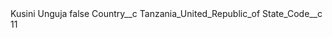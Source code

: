 <?xml version="1.0" encoding="UTF-8"?>
<CustomMetadata xmlns="http://soap.sforce.com/2006/04/metadata" xmlns:xsi="http://www.w3.org/2001/XMLSchema-instance" xmlns:xsd="http://www.w3.org/2001/XMLSchema">
    <label>Kusini Unguja</label>
    <protected>false</protected>
    <values>
        <field>Country__c</field>
        <value xsi:type="xsd:string">Tanzania_United_Republic_of</value>
    </values>
    <values>
        <field>State_Code__c</field>
        <value xsi:type="xsd:string">11</value>
    </values>
</CustomMetadata>
